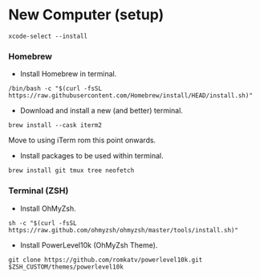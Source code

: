 # New Computer (setup)

```
xcode-select --install
```

### Homebrew
- Install Homebrew in terminal.
```
/bin/bash -c "$(curl -fsSL https://raw.githubusercontent.com/Homebrew/install/HEAD/install.sh)"
```
- Download and install a new (and better) terminal.
```
brew install --cask iterm2
```
Move to using iTerm rom this point onwards.
- Install packages to be used within terminal.
```
brew install git tmux tree neofetch
```

### Terminal (ZSH)
- Install OhMyZsh.
```
sh -c "$(curl -fsSL https://raw.github.com/ohmyzsh/ohmyzsh/master/tools/install.sh)"
```
- Install PowerLevel10k (OhMyZsh Theme).
```
git clone https://github.com/romkatv/powerlevel10k.git $ZSH_CUSTOM/themes/powerlevel10k
```
